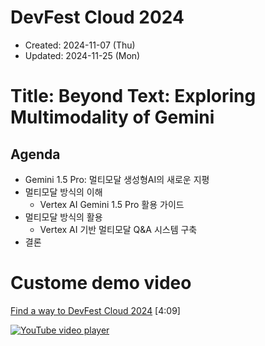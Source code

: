 # DevFest Cloud 2024
- Created: 2024-11-07 (Thu)
- Updated: 2024-11-25 (Mon)


# Title: Beyond Text: Exploring Multimodality of Gemini
## Agenda
- Gemini 1.5 Pro: 멀티모달 생성형AI의 새로운 지평
- 멀티모달 방식의 이해
  - Vertex AI Gemini 1.5 Pro 활용 가이드
- 멀티모달 방식의 활용
  - Vertex AI 기반 멀티모달 Q&A 시스템 구축
- 결론

# Custome demo video
[Find a way to DevFest Cloud 2024](https://youtu.be/NK3uOWT4rW4) [4:09]

[![YouTube video player](http://img.youtube.com/vi/NK3uOWT4rW4/default.jpg)](https://www.youtube.com/embed/NK3uOWT4rW4?si=4RtBzlB4q2PrrJJk)
